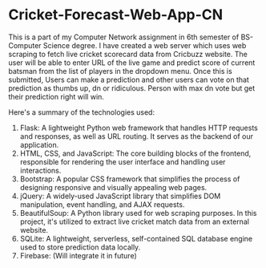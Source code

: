 # Cricket-Forecast-Web-App-CN

This is a part of my Computer Network assignment in 6th semester of BS-Computer Science degree. I have created a web server which uses web scraping to fetch live cricket scorecard data from Cricbuzz website. The user will be able to enter URL of the live game and predict score of current batsman from the list of players in the dropdown menu. Once this is submitted, Users can make a prediction and other users can vote on that prediction as thumbs up, dn or ridiculous. Person with max dn vote but get their prediction right will win.

Here's a summary of the technologies used:
1. Flask: A lightweight Python web framework that handles HTTP requests and responses, as well as URL routing. It serves as the backend of our application.
2. HTML, CSS, and JavaScript: The core building blocks of the frontend, responsible for rendering the user interface and handling user interactions.
3. Bootstrap: A popular CSS framework that simplifies the process of designing responsive and visually appealing web pages.
4. jQuery: A widely-used JavaScript library that simplifies DOM manipulation, event handling, and AJAX requests.
5. BeautifulSoup: A Python library used for web scraping purposes. In this project, it's utilized to extract live cricket match data from an external website.
6. SQLite: A lightweight, serverless, self-contained SQL database engine used to store prediction data locally.
7. Firebase: (Will integrate it in future)
